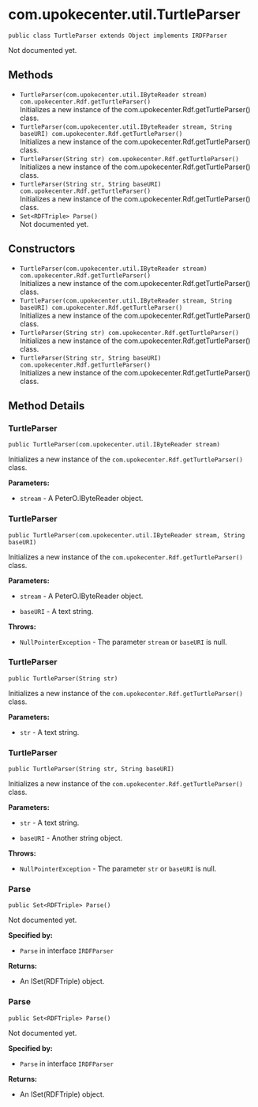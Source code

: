 # com.upokecenter.util.TurtleParser

    public class TurtleParser extends Object implements IRDFParser

Not documented yet.

## Methods

* `TurtleParser(com.upokecenter.util.IByteReader stream) com.upokecenter.Rdf.getTurtleParser()`<br>
 Initializes a new instance of the com.upokecenter.Rdf.getTurtleParser()
 class.
* `TurtleParser(com.upokecenter.util.IByteReader stream,
            String baseURI) com.upokecenter.Rdf.getTurtleParser()`<br>
 Initializes a new instance of the com.upokecenter.Rdf.getTurtleParser()
 class.
* `TurtleParser(String str) com.upokecenter.Rdf.getTurtleParser()`<br>
 Initializes a new instance of the com.upokecenter.Rdf.getTurtleParser()
 class.
* `TurtleParser(String str,
            String baseURI) com.upokecenter.Rdf.getTurtleParser()`<br>
 Initializes a new instance of the com.upokecenter.Rdf.getTurtleParser()
 class.
* `Set<RDFTriple> Parse()`<br>
 Not documented yet.

## Constructors

* `TurtleParser(com.upokecenter.util.IByteReader stream) com.upokecenter.Rdf.getTurtleParser()`<br>
 Initializes a new instance of the com.upokecenter.Rdf.getTurtleParser()
 class.
* `TurtleParser(com.upokecenter.util.IByteReader stream,
            String baseURI) com.upokecenter.Rdf.getTurtleParser()`<br>
 Initializes a new instance of the com.upokecenter.Rdf.getTurtleParser()
 class.
* `TurtleParser(String str) com.upokecenter.Rdf.getTurtleParser()`<br>
 Initializes a new instance of the com.upokecenter.Rdf.getTurtleParser()
 class.
* `TurtleParser(String str,
            String baseURI) com.upokecenter.Rdf.getTurtleParser()`<br>
 Initializes a new instance of the com.upokecenter.Rdf.getTurtleParser()
 class.

## Method Details

### TurtleParser
    public TurtleParser(com.upokecenter.util.IByteReader stream)
Initializes a new instance of the <code>com.upokecenter.Rdf.getTurtleParser()</code>
 class.

**Parameters:**

* <code>stream</code> - A PeterO.IByteReader object.

### TurtleParser
    public TurtleParser(com.upokecenter.util.IByteReader stream, String baseURI)
Initializes a new instance of the <code>com.upokecenter.Rdf.getTurtleParser()</code>
 class.

**Parameters:**

* <code>stream</code> - A PeterO.IByteReader object.

* <code>baseURI</code> - A text string.

**Throws:**

* <code>NullPointerException</code> - The parameter <code>stream</code> or <code>baseURI</code> is null.

### TurtleParser
    public TurtleParser(String str)
Initializes a new instance of the <code>com.upokecenter.Rdf.getTurtleParser()</code>
 class.

**Parameters:**

* <code>str</code> - A text string.

### TurtleParser
    public TurtleParser(String str, String baseURI)
Initializes a new instance of the <code>com.upokecenter.Rdf.getTurtleParser()</code>
 class.

**Parameters:**

* <code>str</code> - A text string.

* <code>baseURI</code> - Another string object.

**Throws:**

* <code>NullPointerException</code> - The parameter <code>str</code> or <code>baseURI</code> is null.

### Parse
    public Set<RDFTriple> Parse()
Not documented yet.

**Specified by:**

* <code>Parse</code>&nbsp;in interface&nbsp;<code>IRDFParser</code>

**Returns:**

* An ISet(RDFTriple) object.

### Parse
    public Set<RDFTriple> Parse()
Not documented yet.

**Specified by:**

* <code>Parse</code>&nbsp;in interface&nbsp;<code>IRDFParser</code>

**Returns:**

* An ISet(RDFTriple) object.
